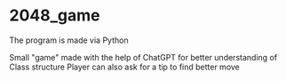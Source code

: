 # 2048_game
The program is made via Python

Small "game" made with the help of ChatGPT for better understanding of Class structure
Player can also ask for a tip to find better move

